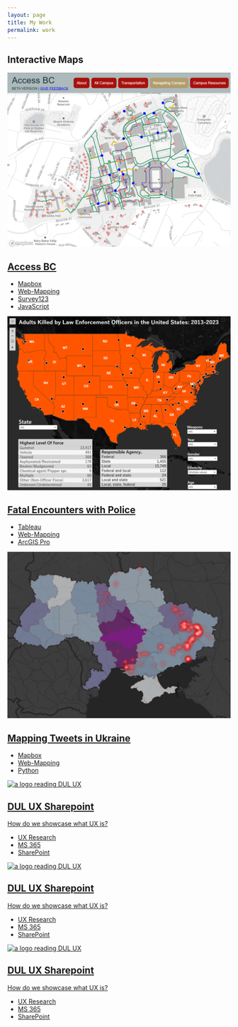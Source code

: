 ```yaml
---
layout: page
title: My Work
permalink: work
---
```

<link rel="stylesheet" href="assets/css/normalize.css">
<link rel="stylesheet" href="assets/css/main.css">
<main id="main"> <!-- Favicon Information -->



<section class="hero">
  <div class="w-full bg-gray-100">
    <div class="bg-blue-900 text-white py-4">
      <h1 class="text-center text-2xl font-bold">Interactive Maps</h1>
    </div>

<div class="grid-custom bg-gray-100 p-6">
  <div class="bg-red-500 text-white text-center p-4"><a href="assets/work/accessbc.html" class="index-work-section" id="accessbc">
    <img alt="a map screenshot" class="index-work-img" src="assets/img/accessbc.png">
    <div class="index-work-title">
        <h2>Access BC</h2>
    </div>
    <ul class="skills">
        <li>Mapbox</li>
        <li>Web-Mapping</li>
        <li>Survey123</li>
        <li>JavaScript</li>
    </ul>
    </a></div>
  <div class="bg-green-500 text-white text-center p-4"><a href="assets/work/fatalencounters.html" class="index-work-section" id="fatalencounters">
    <img alt="a map screenshot" class="index-work-img" src="assets/img/fatalencounters.png">
    <div class="index-work-title">
        <h2>Fatal Encounters with Police</h2>
    </div>
    <ul class="skills">
        <li>Tableau</li>
        <li>Web-Mapping</li>
        <li>ArcGIS Pro</li>
    </ul>
    </a></div>
  <div class="bg-green-500 text-white text-center p-4"><a href="assets/work/mappingukraine.html" class="index-work-section" id="ukraine">
    <img alt="a map screenshot" class="index-work-img" src="assets/img/tweetukraine.png">
    <div class="index-work-title">
        <h2>Mapping Tweets in Ukraine</h2>
    </div>
    <ul class="skills">
        <li>Mapbox</li>
        <li>Web-Mapping</li>
        <li>Python</li>
    </ul>
    </a></div>
</div>
<div class="grid-custom bg-gray-100 p-6">
  <div class="bg-green-500 text-white text-center p-4"><a href="work/dul-sharepoint.html" class="index-work-section" id="sharepoint">
    <img alt="a logo reading DUL UX" class="index-work-img" src="work/images/sharepoint/index-hero.png">
    <div class="index-work-title">
        <h2>DUL UX Sharepoint</h2>
    </div>
    <p class="description">How do we showcase what UX is?</p>
    <ul class="skills">
        <li>UX Research</li>
        <li>MS 365</li>
        <li>SharePoint</li>
    </ul>
    </a></div>
      <div class="bg-green-500 text-white text-center p-4"><a href="work/dul-sharepoint.html" class="index-work-section" id="sharepoint">
    <img alt="a logo reading DUL UX" class="index-work-img" src="work/images/sharepoint/index-hero.png">
    <div class="index-work-title">
        <h2>DUL UX Sharepoint</h2>
    </div>
    <p class="description">How do we showcase what UX is?</p>
    <ul class="skills">
        <li>UX Research</li>
        <li>MS 365</li>
        <li>SharePoint</li>
    </ul>
    </a></div>
          <div class="bg-green-500 text-white text-center p-4"><a href="work/dul-sharepoint.html" class="index-work-section" id="sharepoint">
    <img alt="a logo reading DUL UX" class="index-work-img" src="work/images/sharepoint/index-hero.png">
    <div class="index-work-title">
        <h2>DUL UX Sharepoint</h2>
    </div>
    <p class="description">How do we showcase what UX is?</p>
    <ul class="skills">
        <li>UX Research</li>
        <li>MS 365</li>
        <li>SharePoint</li>
    </ul>
    </a></div>

</div>


</div>
</section>